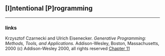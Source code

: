 ## [I]ntentional [P]rogramming
-----

### links

Krzysztof Czarnecki and Ulrich Eisenecker.
*Generative Programming: Methods, Tools, and Applications.*
Addison-Wesley, Boston, Massachusetts, 2000
(c) Addison-Wesley 2000, all rights reserved
[Chapter 11](http://www.laputan.org/pub/sag/IP_chapter.pdf)


